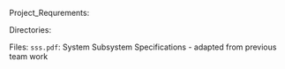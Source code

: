 Project_Requrements:

Directories:

Files:
	`sss.pdf`:     System Subsystem Specifications - adapted from previous team work
